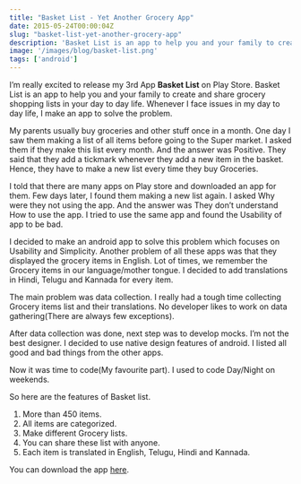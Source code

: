 ```yaml
---
title: "Basket List - Yet Another Grocery App"
date: 2015-05-24T00:00:04Z
slug: "basket-list-yet-another-grocery-app"
description: 'Basket List is an app to help you and your family to create and share grocery shopping lists in your day to day life.'
image: '/images/blog/basket-list.png'
tags: ['android']
---
```


I’m really excited to release my 3rd App **Basket List** on Play Store. Basket List is an app to help you and your family to create and share grocery shopping lists in your day to day life. Whenever I face issues in my day to day life, I make an app to solve the problem.

My parents usually buy groceries and other stuff once in a month. One day I saw them making a list of all items before going to the Super market. I asked them if they make this list every month. And the answer was Positive. They said that they add a tickmark whenever they add a new item in the basket. Hence, they have to make a new list every time they buy Groceries.

I told that there are many apps on Play store and downloaded an app for them. Few days later, I found them making a new list again. I asked Why were they not using the app. And the answer was They don’t understand How to use the app. I tried to use the same app and found the Usability of app to be bad.

I decided to make an android app to solve this problem which focuses on Usability and Simplicity. Another problem of all these apps was that they displayed the grocery items in English. Lot of times, we remember the Grocery items in our language/mother tongue. I decided to add translations in Hindi, Telugu and Kannada for every item.

The main problem was data collection. I really had a tough time collecting Grocery items list and their translations. No developer likes to work on data gathering(There are always few exceptions).

After data collection was done, next step was to develop mocks. I’m not the best designer. I decided to use native design features of android. I listed all good and bad things from the other apps.

Now it was time to code(My favourite part). I used to code Day/Night on weekends.

So here are the features of Basket list.

1.  More than 450 items.
2.  All items are categorized.
3.  Make different Grocery lists.
4.  You can share these list with anyone.
5.  Each item is translated in English, Telugu, Hindi and Kannada.

You can download the app [here](https://play.google.com/store/apps/details?id=com.moduluslabs.basketlist).